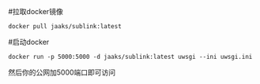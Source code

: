 #拉取docker镜像

```docker pull jaaks/sublink:latest```

#启动docker

```docker run -p 5000:5000 -d jaaks/sublink:latest uwsgi --ini uwsgi.ini```

然后你的公网加5000端口即可访问


